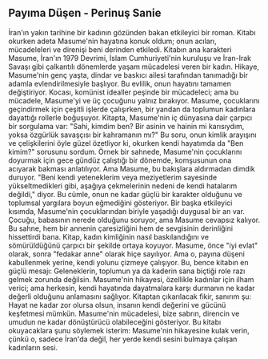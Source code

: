 ## Payıma Düşen - Perinuş Sanie

İran'ın yakın tarihine bir kadının gözünden bakan etkileyici bir roman. Kitabı okurken adeta Masume'nin hayatına konuk oldum; onun acıları, mücadeleleri ve direnişi beni derinden etkiledi. Kitabın ana karakteri Masume, İran'ın 1979 Devrimi, İslam Cumhuriyeti'nin kuruluşu ve İran-Irak Savaşı gibi çalkantılı dönemlerde yaşam mücadelesi veren bir kadın. Hikaye, Masume'nin genç yaşta, dindar ve baskıcı ailesi tarafından tanımadığı bir adamla evlendirilmesiyle başlıyor. Bu evlilik, onun hayatını tamamen değiştiriyor. Kocası, komünist idealler peşinde bir mücadeleci; ama bu mücadele, Masume'yi ve üç çocuğunu yalnız bırakıyor. Masume, çocuklarını geçindirmek için çeşitli işlerde çalışırken, bir yandan da toplumun kadınlara dayattığı rollerle boğuşuyor. Kitapta, Masume'nin iç dünyasına dair çarpıcı bir sorgulama var: "Sahi, kimdim ben? Bir asinin ve hainin mi karısıydım, yoksa özgürlük savaşçısı bir kahramanın mı?" Bu soru, onun kimlik arayışını ve çelişkilerini öyle güzel özetliyor ki, okurken kendi hayatımda da "Ben kimim?" sorusunu sordum.
Örnek bir sahnede, Masume'nin çocuklarını doyurmak için gece gündüz çalıştığı bir dönemde, komşusunun ona acıyarak bakması anlatılıyor. Ama Masume, bu bakışlara aldırmadan dimdik duruyor. "Beni kendi yeteneklerim veya meziyetlerim sayesinde yükseltmedikleri gibi, aşağıya çekmelerinin nedeni de kendi hatalarım değildi," diyor. Bu cümle, onun ne kadar güçlü bir karakter olduğunu ve toplumsal yargılara boyun eğmediğini gösteriyor. Bir başka etkileyici kısımda, Masume'nin çocuklarından biriyle yaşadığı duygusal bir an var. Çocuğu, babasının nerede olduğunu soruyor, ama Masume cevapsız kalıyor. Bu sahne, hem bir annenin çaresizliğini hem de sevgisinin derinliğini hissettirdi bana.
Kitap, kadın kimliğinin nasıl baskılandığını ve sömürüldüğünü çarpıcı bir şekilde ortaya koyuyor. Masume, önce "iyi evlat" olarak, sonra "fedakar anne" olarak hiçe sayılıyor. Ama o, payına düşeni kabullenmek yerine, kendi yolunu çizmeye çalışıyor. Bu, bence kitabın en güçlü mesajı: Geleneklerin, toplumun ya da kaderin sana biçtiği role razı gelmek zorunda değilsin. Masume'nin hikayesi, özellikle kadınlar için ilham verici; ama herkesin, kendi hayatında dayatmalara karşı durmanın ne kadar değerli olduğunu anlamasını sağlıyor.
Kitaptan çıkarılacak fikir, sanırım şu: Hayat ne kadar zor olursa olsun, insanın kendi değerini ve gücünü keşfetmesi mümkün. Masume'nin mücadelesi, bize sabrın, direncin ve umudun ne kadar dönüştürücü olabileceğini gösteriyor. Bu kitabı okuyacaklara şunu söylemek isterim: Masume'nin hikayesine kulak verin, çünkü o, sadece İran'da değil, her yerde kendi sesini bulmaya çalışan kadınların sesi.

















